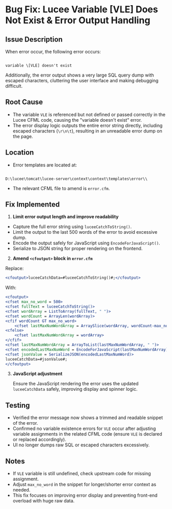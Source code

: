 
# Bug Fix: Lucee Variable [VLE] Does Not Exist & Error Output Handling

## Issue Description

When error occur, the following error occurs:

```

variable \[VLE] doesn't exist

```

Additionally, the error output shows a very large SQL query dump with escaped characters, cluttering the user interface and making debugging difficult.

## Root Cause

- The variable `VLE` is referenced but not defined or passed correctly in the Lucee CFML code, causing the "variable doesn't exist" error.
- The error display logic outputs the entire error string directly, including escaped characters (`\r\n\t`), resulting in an unreadable error dump on the page.

## Location

- Error templates are located at:
```

D:\lucee\tomcat\lucee-server\context\context\templates\error\\

````
- The relevant CFML file to amend is `error.cfm`.

## Fix Implemented

1. **Limit error output length and improve readability**

 - Capture the full error string using `luceeCatchToString()`.
 - Limit the output to the last 500 words of the error to avoid excessive dump.
 - Encode the output safely for JavaScript using `EncodeForJavaScript()`.
 - Serialize to JSON string for proper rendering on the frontend.

2. **Amend `<cfoutput>` block in `error.cfm`**

 Replace:
 ```cfml
 <cfoutput>luceeCatchData=#luceeCatchToString()#;</cfoutput>
````

With:

```cfml
<cfoutput>
<cfset max_no_word = 500>
<cfset fullText = luceeCatchToString()>
<cfset wordArray = ListToArray(fullText, " ")>
<cfset wordCount = ArrayLen(wordArray)>
<cfif wordCount GT max_no_word>
    <cfset lastMaxNumWordArray = ArraySlice(wordArray, wordCount-max_no_word+1, max_no_word)>
<cfelse>
    <cfset lastMaxNumWordArray = wordArray>
</cfif>
<cfset lastMaxNumWordArray = ArrayToList(lastMaxNumWordArray, " ")>
<cfset encodedLastMaxNumWord = EncodeForJavaScript(lastMaxNumWordArray)>
<cfset jsonValue = SerializeJSON(encodedLastMaxNumWord)>
luceeCatchData=#jsonValue#;
</cfoutput>
```

3. **JavaScript adjustment**

   Ensure the JavaScript rendering the error uses the updated `luceeCatchData` safely, improving display and spinner logic.

## Testing

* Verified the error message now shows a trimmed and readable snippet of the error.
* Confirmed no variable existence errors for `VLE` occur after adjusting variable assignments in the related CFML code (ensure `VLE` is declared or replaced accordingly).
* UI no longer dumps raw SQL or escaped characters excessively.

## Notes

* If `VLE` variable is still undefined, check upstream code for missing assignment.
* Adjust `max_no_word` in the snippet for longer/shorter error context as needed.
* This fix focuses on improving error display and preventing front-end overload with huge raw data.
